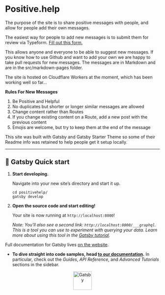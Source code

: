 # Positive.help

The purpose of the site is to share positive messages with people, and allow for people add their own messages.

The easiest way for people to add new messages is to submit them for review via Typeform. [Fill out this form.](https://legacybeta.typeform.com/to/cK0Ztb)

This allows anyone and everyone to be able to suggest new messages. If you know how to use Github and want to add your own we are happy to take pull requests for new messages. The messages are in Markdown and are in the src/markdown-pages folder.  

The site is hosted on Cloudflare Workers at the moment, which has been working well so far... 

**Rules For New Messages**

1. Be Positive and Helpful
2. No duplicates but shorter or longer similar messages are allowed
3. Change content rather than Routes
4. If you change existing content on a Route, add a new post with the previous content
5. Emojis are welcome, but try to keep them at the end of the message


This site was built with Gatsby and Gatsby Starter Theme so some of their Readme info was retained to help people get it setup locally. 

---

## 🚀 Gatsby Quick start

1.  **Start developing.**

    Navigate into your new site’s directory and start it up.

    ```shell
    cd positivehelp/
    gatsby develop
    ```

1.  **Open the source code and start editing!**

    Your site is now running at `http://localhost:8000`!

    _Note: You'll also see a second link: _`http://localhost:8000/___graphql`_. This is a tool you can use to experiment with querying your data. Learn more about using this tool in the [Gatsby tutorial](https://www.gatsbyjs.org/tutorial/part-five/#introducing-graphiql)._

Full documentation for Gatsby lives [on the website](https://www.gatsbyjs.org/). 

- **To dive straight into code samples, head [to our documentation](https://www.gatsbyjs.org/docs/).** In particular, check out the _Guides_, _API Reference_, and _Advanced Tutorials_ sections in the sidebar.

<p align="center">
  <a href="https://www.gatsbyjs.org">
    <img alt="Gatsby" src="https://www.gatsbyjs.org/monogram.svg" width="60" />
  </a>
</p>
